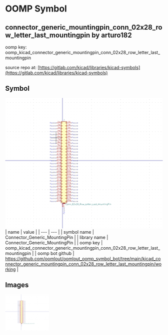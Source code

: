 # OOMP Symbol  
## connector_generic_mountingpin_conn_02x28_row_letter_last_mountingpin  by arturo182  
  
oomp key: oomp_kicad_connector_generic_mountingpin_conn_02x28_row_letter_last_mountingpin  
  
source repo at: [https://gitlab.com/kicad/libraries/kicad-symbols](https://gitlab.com/kicad/libraries/kicad-symbols)  
## Symbol  
  
[![working.png](working_600.png)](working.png)  
| name | value | 
| --- | --- | 
| symbol name | Connector_Generic_MountingPin | 
| library name | Connector_Generic_MountingPin | 
| oomp key | oomp_kicad_connector_generic_mountingpin_conn_02x28_row_letter_last_mountingpin | 
| oomp bot github | https://github.com/oomlout/oomlout_oomp_symbol_bot/tree/main/kicad_connector_generic_mountingpin_conn_02x28_row_letter_last_mountingpin/working | 
## Images  
  
[![working.png](working_140.png)](working.png)  
